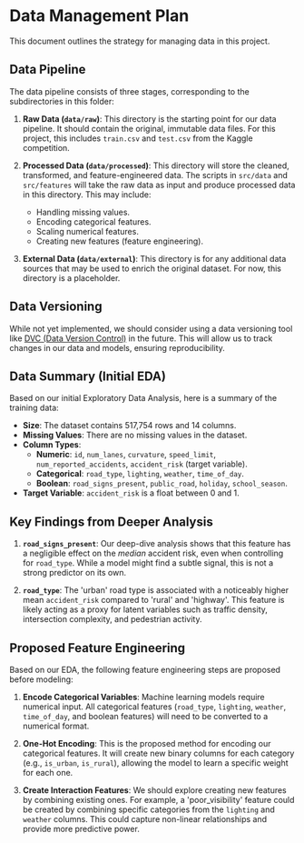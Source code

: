 # Data Management Plan

This document outlines the strategy for managing data in this project.

## Data Pipeline

The data pipeline consists of three stages, corresponding to the subdirectories in this folder:

1.  **Raw Data (`data/raw`)**: This directory is the starting point for our data pipeline. It should contain the original, immutable data files. For this project, this includes `train.csv` and `test.csv` from the Kaggle competition.

2.  **Processed Data (`data/processed`)**: This directory will store the cleaned, transformed, and feature-engineered data. The scripts in `src/data` and `src/features` will take the raw data as input and produce processed data in this directory. This may include:
    *   Handling missing values.
    *   Encoding categorical features.
    *   Scaling numerical features.
    *   Creating new features (feature engineering).

3.  **External Data (`data/external`)**: This directory is for any additional data sources that may be used to enrich the original dataset. For now, this directory is a placeholder.

## Data Versioning

While not yet implemented, we should consider using a data versioning tool like [DVC (Data Version Control)](https://dvc.org/) in the future. This will allow us to track changes in our data and models, ensuring reproducibility.

## Data Summary (Initial EDA)

Based on our initial Exploratory Data Analysis, here is a summary of the training data:

*   **Size**: The dataset contains 517,754 rows and 14 columns.
*   **Missing Values**: There are no missing values in the dataset.
*   **Column Types**:
    *   **Numeric**: `id`, `num_lanes`, `curvature`, `speed_limit`, `num_reported_accidents`, `accident_risk` (target variable).
    *   **Categorical**: `road_type`, `lighting`, `weather`, `time_of_day`.
    *   **Boolean**: `road_signs_present`, `public_road`, `holiday`, `school_season`.
*   **Target Variable**: `accident_risk` is a float between 0 and 1.

## Key Findings from Deeper Analysis

1.  **`road_signs_present`**: Our deep-dive analysis shows that this feature has a negligible effect on the *median* accident risk, even when controlling for `road_type`. While a model might find a subtle signal, this is not a strong predictor on its own.

2.  **`road_type`**: The 'urban' road type is associated with a noticeably higher mean `accident_risk` compared to 'rural' and 'highway'. This feature is likely acting as a proxy for latent variables such as traffic density, intersection complexity, and pedestrian activity.

## Proposed Feature Engineering

Based on our EDA, the following feature engineering steps are proposed before modeling:

1.  **Encode Categorical Variables**: Machine learning models require numerical input. All categorical features (`road_type`, `lighting`, `weather`, `time_of_day`, and boolean features) will need to be converted to a numerical format.

2.  **One-Hot Encoding**: This is the proposed method for encoding our categorical features. It will create new binary columns for each category (e.g., `is_urban`, `is_rural`), allowing the model to learn a specific weight for each one.

3.  **Create Interaction Features**: We should explore creating new features by combining existing ones. For example, a 'poor_visibility' feature could be created by combining specific categories from the `lighting` and `weather` columns. This could capture non-linear relationships and provide more predictive power.
